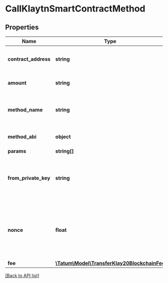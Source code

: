 # CallKlaytnSmartContractMethod

## Properties

Name | Type | Description | Notes
------------ | ------------- | ------------- | -------------
**contract_address** | **string** | The address of the smart contract |
**amount** | **string** | Amount of the assets to be sent. | [optional]
**method_name** | **string** | Name of the method to invoke on smart contract. |
**method_abi** | **object** | ABI of the method to invoke. |
**params** | **string[]** |  |
**from_private_key** | **string** | Private key of sender address. Private key, or signature Id must be present. |
**nonce** | **float** | Nonce to be set to Klaytn transaction. If not present, last known nonce will be used. | [optional]
**fee** | [**\Tatum\Model\TransferKlay20BlockchainFee**](TransferKlay20BlockchainFee.md) |  | [optional]

[[Back to API list]](../../README.md#api-endpoints)
